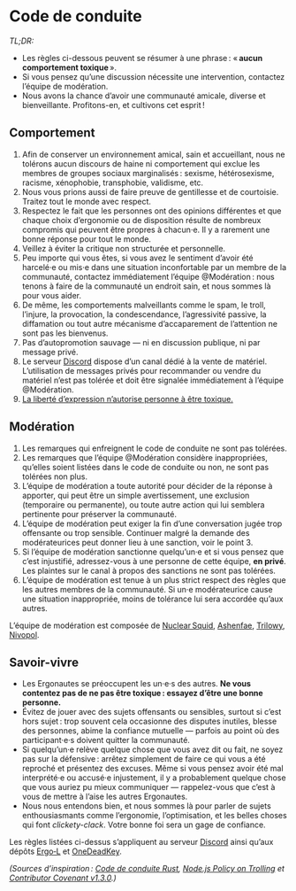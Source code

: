<!--
  - intro/résumé : ne soyez pas toxique !
  - Comportement : qu’est-ce qui est considéré comme toxique ?
  - Modération   : comment gère-t-on les comportements toxiques ?
  - Savoir-vivre : on ne se contente pas de ne pas être toxique,
                   on essaye d’être de belles personnes.
  -->

Code de conduite
================================================================================

*TL;DR:*
- Les règles ci-dessous peuvent se résumer à une phrase :
  « **aucun comportement toxique** ».
- Si vous pensez qu’une discussion nécessite une intervention, contactez
  l’équipe de modération.
- Nous avons la chance d’avoir une communauté amicale, diverse et bienveillante.
  Profitons-en, et cultivons cet esprit !


Comportement
--------------------------------------------------------------------------------

1. Afin de conserver un environnement amical, sain et accueillant, nous ne
   tolérons aucun discours de haine ni comportement qui exclue les membres de
   groupes sociaux marginalisés : sexisme, hétérosexisme, racisme, xénophobie,
   transphobie, validisme, etc.
2. Nous vous prions aussi de faire preuve de gentillesse et de courtoisie.
   Traitez tout le monde avec respect.
3. Respectez le fait que les personnes ont des opinions différentes et que
   chaque choix d’ergonomie ou de disposition résulte de nombreux compromis qui
   peuvent être propres à chacun·e. Il y a rarement une bonne réponse pour tout
   le monde.
4. Veillez à éviter la critique non structurée et personnelle.
5. Peu importe qui vous êtes, si vous avez le sentiment d’avoir été harcelé·e ou
   mis·e dans une situation inconfortable par un membre de la communauté,
   contactez immédiatement l’équipe @Modération : nous tenons à faire de la
   communauté un endroit sain, et nous sommes là pour vous aider.
6. De même, les comportements malveillants comme le spam, le troll, l’injure, la
   provocation, la condescendance, l’agressivité passive, la diffamation ou tout
   autre mécanisme d’accaparement de l’attention ne sont pas les bienvenus.
7. Pas d’autopromotion sauvage — ni en discussion publique, ni par message
   privé.
8. Le serveur [Discord] dispose d’un canal dédié à la vente de matériel.
   L’utilisation de messages privés pour recommander ou vendre du matériel n’est
   pas tolérée et doit être signalée immédiatement à l’équipe @Modération.
9. [La liberté d’expression n’autorise personne à être toxique.](https://xkcd.com/1357/)


Modération
--------------------------------------------------------------------------------

1. Les remarques qui enfreignent le code de conduite ne sont pas tolérées.
2. Les remarques que l’équipe @Modération considère inappropriées, qu’elles
   soient listées dans le code de conduite ou non, ne sont pas tolérées non
   plus.
3. L’équipe de modération a toute autorité pour décider de la réponse à
   apporter, qui peut être un simple avertissement, une exclusion (temporaire ou
   permanente), ou toute autre action qui lui semblera pertinente pour préserver
   la communauté.
4. L’équipe de modération peut exiger la fin d’une conversation jugée trop
   offensante ou trop sensible. Continuer malgré la demande des modérateurices
   peut donner lieu à une sanction, voir le point 3.
5. Si l’équipe de modération sanctionne quelqu’un·e et si vous pensez que c’est
   injustifié, adressez-vous à une personne de cette équipe, **en privé**. Les
   plaintes sur le canal à propos des sanctions ne sont pas tolérées.
6. L’équipe de modération est tenue à un plus strict respect des règles que les
   autres membres de la communauté. Si un·e modérateurice cause une situation
   inappropriée, moins de tolérance lui sera accordée qu’aux autres.

L’équipe de modération est composée de [Nuclear Squid], [Ashenfae], [Trilowy],
[Nivopol].


Savoir-vivre
--------------------------------------------------------------------------------

- Les Ergonautes se préoccupent les un·e·s des autres. **Ne vous contentez pas
  de ne pas être toxique : essayez d’être une bonne personne.**
- Évitez de jouer avec des sujets offensants ou sensibles, surtout si c’est hors
  sujet : trop souvent cela occasionne des disputes inutiles, blesse des
  personnes, abime la confiance mutuelle — parfois au point où des
  participant·e·s doivent quitter la communauté.
- Si quelqu’un·e relève quelque chose que vous avez dit ou fait, ne soyez pas
  sur la défensive : arrêtez simplement de faire ce qui vous a été reproché et
  présentez des excuses. Même si vous pensez avoir été mal interprété·e ou
  accusé·e injustement, il y a probablement quelque chose que vous auriez pu
  mieux communiquer — rappelez-vous que c’est à vous de mettre à l’aise les
  autres Ergonautes.
- Nous nous entendons bien, et nous sommes là pour parler de sujets
  enthousiasmants comme l’ergonomie, l’optimisation, et les belles choses qui
  font *clickety-clack*. Votre bonne foi sera un gage de confiance.

Les règles listées ci-dessus s’appliquent au serveur [Discord] ainsi qu’aux
dépôts [Ergo‑L] et [OneDeadKey].

*(Sources d’inspiration : [Code de conduite Rust][Rust], [Node.js Policy on
Trolling][nodejs] et [Contributor Covenant v1.3.0][cco].)*


[Discord]:    https://discord.gg/5xR5K3nAFX 
[Ergo‑L]:     https://github.com/Nuclear-Squid/ergol
[OneDeadKey]: https://github.com/OneDeadKey/
[Rust]:       https://www.rust-lang.org/fr/policies/code-of-conduct
[nodejs]:     https://blog.izs.me/post/30036893703/policy-on-trolling
[cco]:        https://www.contributor-covenant.org/version/1/3/0/

[Nuclear Squid]: https://github.com/Nuclear-Squid
[Ashenfae]:      https://github.com/Ashenfae
[Trilowy]:       https://github.com/Trilowy
[Nivopol]:       https://github.com/Nivopol
